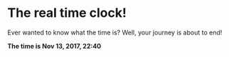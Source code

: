 # The real time clock!

Ever wanted to know what the time is? Well, your journey is about to end!

**The time is Nov 13, 2017, 22:40**